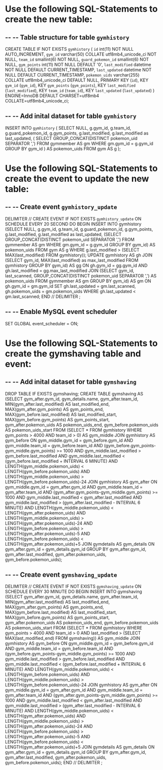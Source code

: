 Use the following SQL-Statements to create the new table:
=========================================================

--
-- Table structure for table `gymhistory`
--
CREATE TABLE IF NOT EXISTS `gymhistory` (
  `id` int(11) NOT NULL AUTO_INCREMENT,
  `gym_id` varchar(50) COLLATE utf8mb4_unicode_ci NOT NULL,
  `team_id` smallint(6) NOT NULL,
  `guard_pokemon_id` smallint(6) NOT NULL,
  `gym_points` int(11) NOT NULL DEFAULT '0',
  `last_modified` datetime NOT NULL DEFAULT CURRENT_TIMESTAMP,
  `last_updated` datetime NOT NULL DEFAULT CURRENT_TIMESTAMP,
  `pokemon_uids` varchar(255) COLLATE utf8mb4_unicode_ci DEFAULT NULL,
  PRIMARY KEY (`id`),
  KEY `gym_id` (`gym_id`),
  KEY `gym_points` (`gym_points`),
  KEY `last_modified` (`last_modified`),
  KEY `team_id` (`team_id`),
  KEY `last_updated` (`last_updated`)
) ENGINE=InnoDB DEFAULT CHARSET=utf8mb4 COLLATE=utf8mb4_unicode_ci;

--
-- Add inital dataset for table `gymhistory`
--
INSERT INTO `gymhistory`
  (
    SELECT NULL, g.gym_id, g.team_id, g.guard_pokemon_id, g.gym_points, g.last_modified, g.last_modified as last_updated,
    (
      SELECT GROUP_CONCAT(DISTINCT pokemon_uid SEPARATOR ',')
      FROM gymmember AS gm
      WHERE gm.gym_id = g.gym_id GROUP BY gym_id
    ) AS pokemon_uids
    FROM gym AS g
  );


Use the following SQL-Statements to create the event to update the new table:
=============================================================================

--
-- Create event `gymhistory_update`
--
DELIMITER //
CREATE EVENT IF NOT EXISTS `gymhistory_update`
ON SCHEDULE EVERY 20 SECOND
DO BEGIN
  INSERT INTO gymhistory (SELECT NULL, g.gym_id, g.team_id, g.guard_pokemon_id, g.gym_points, g.last_modified, g.last_modified as last_updated, (SELECT GROUP_CONCAT(DISTINCT pokemon_uid SEPARATOR ',') FROM gymmember AS gm WHERE gm.gym_id = g.gym_id GROUP BY gym_id) AS pokemon_uids FROM gym AS g WHERE g.last_modified > (SELECT MAX(last_modified) FROM gymhistory));
  UPDATE gymhistory AS gh
  JOIN (SELECT gym_id, MAX(last_modified) as max_last_modified FROM gymhistory GROUP BY gym_id)
  AS gg ON gh.gym_id = gg.gym_id AND gh.last_modified = gg.max_last_modified
  JOIN (SELECT gym_id, last_scanned, GROUP_CONCAT(DISTINCT pokemon_uid SEPARATOR ',') AS pokemon_uids FROM gymmember AS gm GROUP BY gym_id)
  AS gm ON gh.gym_id = gm.gym_id
  SET gh.last_updated = gm.last_scanned, gh.pokemon_uids = gm.pokemon_uids
  WHERE gh.last_updated < gm.last_scanned;
END
//
DELIMITER ;

--
-- Enable MySQL event scheduler
--
SET GLOBAL event_scheduler = ON;


Use the following SQL-Statements to create the gymshaving table and event:
==========================================================================

--
-- Add inital dataset for table `gymshaving`
--
DROP TABLE IF EXISTS gymshaving;
CREATE TABLE gymshaving AS (SELECT gym_after.gym_id, gym_details.name, gym_after.team_id, MIN(gym_after.last_modified) AS last_modified_end, MAX(gym_after.gym_points) AS gym_points_end, MAX(gym_before.last_modified) AS last_modified_start, MAX(gym_before.gym_points) AS gym_points_start, gym_after.pokemon_uids AS pokemon_uids_end, gym_before.pokemon_uids AS pokemon_uids_start
FROM (SELECT * FROM gymhistory WHERE gym_points > 4000 AND team_id > 0) AS gym_middle
JOIN gymhistory AS gym_before
ON gym_middle.gym_id = gym_before.gym_id AND gym_middle.team_id = gym_before.team_id AND (gym_before.gym_points-gym_middle.gym_points) >= 1000 AND gym_middle.last_modified > gym_before.last_modified AND gym_middle.last_modified < (gym_before.last_modified + INTERVAL 6 MINUTE) AND LENGTH(gym_middle.pokemon_uids) < LENGTH(gym_before.pokemon_uids) AND LENGTH(gym_middle.pokemon_uids) > LENGTH(gym_before.pokemon_uids)-24
JOIN gymhistory AS gym_after
ON gym_middle.gym_id = gym_after.gym_id AND gym_middle.team_id = gym_after.team_id AND (gym_after.gym_points-gym_middle.gym_points) >= 1000 AND gym_middle.last_modified < gym_after.last_modified AND gym_middle.last_modified > (gym_after.last_modified - INTERVAL 6 MINUTE) AND LENGTH(gym_middle.pokemon_uids) < LENGTH(gym_after.pokemon_uids) AND LENGTH(gym_middle.pokemon_uids) > LENGTH(gym_after.pokemon_uids)-24 AND LENGTH(gym_before.pokemon_uids) > LENGTH(gym_after.pokemon_uids)-5 AND LENGTH(gym_before.pokemon_uids) < LENGTH(gym_after.pokemon_uids)+5
JOIN gymdetails AS gym_details
ON gym_after.gym_id = gym_details.gym_id
GROUP BY gym_after.gym_id, gym_after.last_modified, gym_after.pokemon_uids, gym_before.pokemon_uids);

--
-- Create event `gymshaving_update`
--
DELIMITER //
CREATE EVENT IF NOT EXISTS `gymshaving_update`
ON SCHEDULE EVERY 30 MINUTE
DO BEGIN
INSERT INTO gymshaving (SELECT gym_after.gym_id, gym_details.name, gym_after.team_id, MIN(gym_after.last_modified) AS last_modified_end, MAX(gym_after.gym_points) AS gym_points_end, MAX(gym_before.last_modified) AS last_modified_start, MAX(gym_before.gym_points) AS gym_points_start, gym_after.pokemon_uids AS pokemon_uids_end, gym_before.pokemon_uids AS pokemon_uids_start
FROM (SELECT * FROM gymhistory WHERE gym_points > 4000 AND team_id > 0 AND last_modified > (SELECT MAX(last_modified_end) FROM gymshaving)) AS gym_middle
JOIN gymhistory AS gym_before
ON gym_middle.gym_id = gym_before.gym_id AND gym_middle.team_id = gym_before.team_id AND (gym_before.gym_points-gym_middle.gym_points) >= 1000 AND gym_middle.last_modified > gym_before.last_modified AND gym_middle.last_modified < (gym_before.last_modified + INTERVAL 6 MINUTE) AND LENGTH(gym_middle.pokemon_uids) < LENGTH(gym_before.pokemon_uids) AND LENGTH(gym_middle.pokemon_uids) > LENGTH(gym_before.pokemon_uids)-24
JOIN gymhistory AS gym_after
ON gym_middle.gym_id = gym_after.gym_id AND gym_middle.team_id = gym_after.team_id AND (gym_after.gym_points-gym_middle.gym_points) >= 1000 AND gym_middle.last_modified < gym_after.last_modified AND gym_middle.last_modified > (gym_after.last_modified - INTERVAL 6 MINUTE) AND LENGTH(gym_middle.pokemon_uids) < LENGTH(gym_after.pokemon_uids) AND LENGTH(gym_middle.pokemon_uids) > LENGTH(gym_after.pokemon_uids)-24 AND LENGTH(gym_before.pokemon_uids) > LENGTH(gym_after.pokemon_uids)-5 AND LENGTH(gym_before.pokemon_uids) < LENGTH(gym_after.pokemon_uids)+5
JOIN gymdetails AS gym_details
ON gym_after.gym_id = gym_details.gym_id
GROUP BY gym_after.gym_id, gym_after.last_modified, gym_after.pokemon_uids, gym_before.pokemon_uids);
END
//
DELIMITER ;
